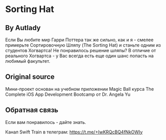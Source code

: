 # Sorting Hat

## By Autlady 

Если Вы любите мир Гарри Поттера так же сильно, как и я - смелее примерьте Сортировочную Шляпу (The Sorting Hat) и станьте одним из студентов Хогвартса! Не понравилось решение шляпы? В отличие от реального Хогвартса - у Вас всегда есть еще один шанс попасть на любимый факультет.

## Original source

Мини-проект основан на учебном приложении Magic Ball курса The Complete iOS App Development Bootcamp от Dr. Angela Yu 

## Обратная связь

Если вам понравилось - дайте знать. 

Канал Swift Train в телеграм: 
 https://t.me/+IwKRQcBQ4fNkOWIy
